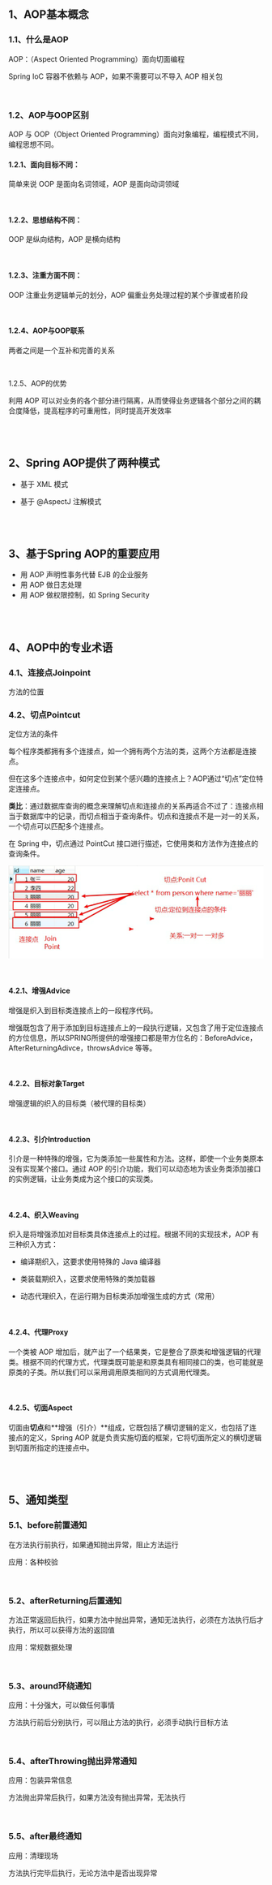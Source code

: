 ## 1、AOP基本概念

### 1.1、什么是AOP

AOP：（Aspect Oriented Programming）面向切面编程

Spring IoC 容器不依赖与 AOP，如果不需要可以不导入 AOP 相关包

<br>

### 1.2、AOP与OOP区别

AOP 与 OOP（Object Oriented Programming）面向对象编程，编程模式不同，编程思想不同。

#### 1.2.1、面向目标不同：

简单来说 OOP 是面向名词领域，AOP 是面向动词领域

<br>

#### 1.2.2、思想结构不同：

OOP 是纵向结构，AOP 是横向结构

<br>

#### 1.2.3、注重方面不同：

OOP 注重业务逻辑单元的划分，AOP 偏重业务处理过程的某个步骤或者阶段

<br>

#### 1.2.4、AOP与OOP联系

两者之间是一个互补和完善的关系

<br>

1.2.5、AOP的优势

利用 AOP 可以对业务的各个部分进行隔离，从而使得业务逻辑各个部分之间的耦合度降低，提高程序的可重用性，同时提高开发效率

<br>

<br>

## 2、Spring AOP提供了两种模式

* 基于 XML 模式

* 基于 @AspectJ 注解模式

<br>

<br>

## 3、基于Spring AOP的重要应用

* 用 AOP 声明性事务代替 EJB 的企业服务
* 用 AOP 做日志处理
* 用 AOP 做权限控制，如 Spring Security

<br>

<br>

## 4、AOP中的专业术语

### 4.1、连接点Joinpoint

方法的位置



### 4.2、切点Pointcut

定位方法的条件

每个程序类都拥有多个连接点，如一个拥有两个方法的类，这两个方法都是连接点。

但在这多个连接点中，如何定位到某个感兴趣的连接点上？AOP通过“切点”定位特定连接点。

**类比**：通过数据库查询的概念来理解切点和连接点的关系再适合不过了：连接点相当于数据库中的记录，而切点相当于查询条件。切点和连接点不是一对一的关系，一个切点可以匹配多个连接点。

在 Spring 中，切点通过 PointCut 接口进行描述，它使用类和方法作为连接点的查询条件。

![looper_2020-06-01_19-03-09](image\looper_2020-06-01_19-03-09.png)

<br>

#### 4.2.1、增强Advice

增强是织入到目标类连接点上的一段程序代码。

增强既包含了用于添加到目标连接点上的一段执行逻辑，又包含了用于定位连接点的方位信息，所以SPRING所提供的增强接口都是带方位名的：BeforeAdvice，AfterReturningAdivce，throwsAdvice 等等。

<br>

#### 4.2.2、目标对象Target

增强逻辑的织入的目标类（被代理的目标类）

<br>

#### 4.2.3、引介Introduction

引介是一种特殊的增强，它为类添加一些属性和方法。这样，即使一个业务类原本没有实现某个接口。通过 AOP 的引介功能，我们可以动态地为该业务类添加接口的实例逻辑，让业务类成为这个接口的实现类。

<br>

#### 4.2.4、织入Weaving

织入是将增强添加对目标类具体连接点上的过程。根据不同的实现技术，AOP 有三种织入方式：

* 编译期织入，这要求使用特殊的 Java 编译器 

* 类装载期织入，这要求使用特殊的类加载器

* 动态代理织入，在运行期为目标类添加增强生成的方式（常用）

<br>

#### 4.2.4、代理Proxy

一个类被 AOP 增加后，就产出了一个结果类，它是整合了原类和增强逻辑的代理类。根据不同的代理方式，代理类既可能是和原类具有相同接口的类，也可能就是原类的子类。所以我们可以采用调用原类相同的方式调用代理类。

<br>

#### 4.2.5、切面Aspect

切面由**切点**和**增强（引介）**组成，它既包括了横切逻辑的定义，也包括了连接点的定义，Spring AOP 就是负责实施切面的框架，它将切面所定义的横切逻辑到切面所指定的连接点中。

<br>

<br>

## 5、通知类型

### 5.1、before前置通知

在方法执行前执行，如果通知抛出异常，阻止方法运行

应用：各种校验

<br>

### 5.2、afterReturning后置通知

方法正常返回后执行，如果方法中抛出异常，通知无法执行，必须在方法执行后才执行，所以可以获得方法的返回值

应用：常规数据处理

<br>

### 5.3、around环绕通知

应用：十分强大，可以做任何事情

方法执行前后分别执行，可以阻止方法的执行，必须手动执行目标方法

<br>

### 5.4、afterThrowing抛出异常通知

应用：包装异常信息

方法抛出异常后执行，如果方法没有抛出异常，无法执行

<br>

### 5.5、after最终通知

应用：清理现场

方法执行完毕后执行，无论方法中是否出现异常
